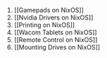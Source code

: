 1. [[Gamepads on NixOS]]
2. [[Nvidia Drivers on NixOS]]
3. [[Printing on NixOS]]
4. [[Wacom Tablets on NixOS]]
5. [[Remote Control on NixOS]]
6. [[Mounting Drives on NixOS]]